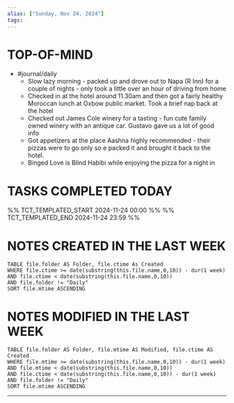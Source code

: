 ```yaml
---
alias: ["Sunday, Nov 24, 2024"]
tags: 
---
```

# TOP-OF-MIND
- #journal/daily 
	- Slow lazy morning - packed up and drove out to Napa (R Inn) for a couple of nights - only took a little over an hour of driving from home
	- Checked in at the hotel around 11.30am and then got a fairly healthy Moroccan lunch at Oxbow public market. Took a brief nap back at the hotel
	- Checked out James Cole winery for a tasting - fun cute family owned winery with an antique car. Gustavo gave us a lot of good info
	- Got appetizers at the place Aashna highly recommended - their pizzas were to go only so e packed it and brought it back to the hotel.
	- Binged Love is Blind Habibi while enjoying the pizza for a night in

# TASKS COMPLETED TODAY
%% TCT_TEMPLATED_START 2024-11-24 00:00 %%
%% TCT_TEMPLATED_END 2024-11-24 23:59 %%


# NOTES CREATED IN THE LAST WEEK
``` dataview
TABLE file.folder AS Folder, file.ctime As Created
WHERE file.ctime >= date(substring(this.file.name,0,10)) - dur(1 week) 
AND file.ctime < date(substring(this.file.name,0,10)) 
AND file.folder != "Daily"
SORT file.mtime ASCENDING
```

# NOTES MODIFIED IN THE LAST WEEK
``` dataview
TABLE file.folder AS Folder, file.mtime AS Modified, file.ctime AS Created
WHERE file.mtime >= date(substring(this.file.name,0,10)) - dur(1 week)
AND file.mtime < date(substring(this.file.name,0,10))
AND file.ctime < date(substring(this.file.name,0,10)) - dur(1 week)
AND file.folder != "Daily"
SORT file.mtime ASCENDING
```
---
